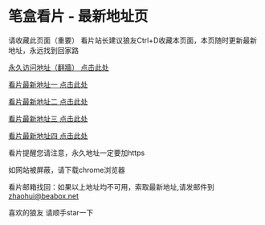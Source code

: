 # 笔盒看片 - 最新地址页

请收藏此页面（重要）
看片站长建议狼友Ctrl+D收藏本页面，本页随时更新最新地址，永远找到回家路

[永久访问地址（翻牆） 点击此处](https://beabox.net/)

[看片最新地址一 点击此处](https://clc4uf2rsi5.wiki)

[看片最新地址二 点击此处](https://hcoh5iial0m5.shop)

[看片最新地址三 点击此处](https://clc4uf2rsi5.wiki)

[看片最新地址四 点击此处](https://l74iblof52aq.shop)

看片提醒您请注意，永久地址一定要加https

如网站被屏蔽，请下载chrome浏览器

看片邮箱找回：如果以上地址均不可用，索取最新地址,请发邮件到 zhaohui@beabox.net

喜欢的狼友 请顺手star一下